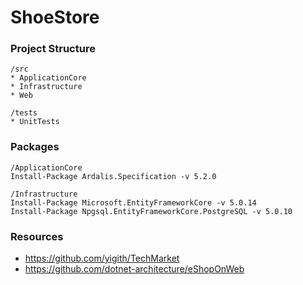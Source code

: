 # ShoeStore

### Project Structure
```
/src
* ApplicationCore
* Infrastructure
* Web

/tests
* UnitTests
```

### Packages
```
/ApplicationCore
Install-Package Ardalis.Specification -v 5.2.0

/Infrastructure
Install-Package Microsoft.EntityFrameworkCore -v 5.0.14
Install-Package Npgsql.EntityFrameworkCore.PostgreSQL -v 5.0.10
```

### Resources
* https://github.com/yigith/TechMarket
* https://github.com/dotnet-architecture/eShopOnWeb

